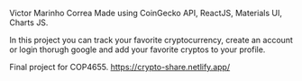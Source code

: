 Victor Marinho Correa
Made using CoinGecko API, ReactJS, Materials UI, Charts JS.

In this project you can track your favorite cryptocurrency, create an account or login thorugh google and add your favorite cryptos to your profile.

Final project for COP4655.
https://crypto-share.netlify.app/
